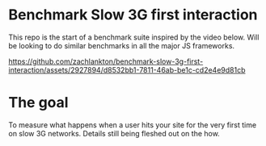 # Benchmark Slow 3G first interaction

This repo is the start of a benchmark suite inspired by the video below.  Will be looking to do similar benchmarks in all the major JS frameworks.

https://github.com/zachlankton/benchmark-slow-3g-first-interaction/assets/2927894/d8532bb1-7811-46ab-be1c-cd2e4e9d81cb

# The goal

To measure what happens when a user hits your site for the very first time on slow 3G networks.  Details still being fleshed out on the how.

